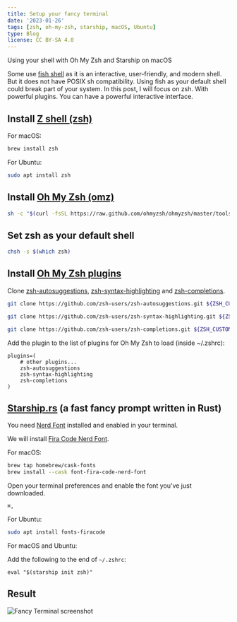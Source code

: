 ```yaml
---
title: Setup your fancy terminal
date: '2023-01-26'
tags: [zsh, oh-my-zsh, starship, macOS, Ubuntu]
type: Blog
license: CC BY-SA 4.0
---
```


Using your shell with Oh My Zsh and Starship on macOS

Some use [fish shell](https://fishshell.com/) as it is an interactive, user-friendly, and modern shell. But it does not have POSIX sh compatibility. Using fish as your default shell could break part of your system. In this post, I will focus on zsh. With powerful plugins. You can have a powerful interactive interface.

## Install [Z shell (zsh)](http://www.zsh.org/)

For macOS:

```bash
brew install zsh
```

For Ubuntu:

```bash
sudo apt install zsh
```

## Install [Oh My Zsh (omz)](https://ohmyz.sh/)

```bash
sh -c "$(curl -fsSL https://raw.github.com/ohmyzsh/ohmyzsh/master/tools/install.sh)"
```

## Set zsh as your default shell

```bash
chsh -s $(which zsh)
```

## Install [Oh My Zsh plugins](https://github.com/zsh-users)

Clone [zsh-autosuggestions](https://github.com/zsh-users/zsh-autosuggestions.git), [zsh-syntax-highlighting](https://github.com/zsh-users/zsh-syntax-highlighting.git) and [zsh-completions](https://github.com/zsh-users/zsh-completions.git).

```bash
git clone https://github.com/zsh-users/zsh-autosuggestions.git ${ZSH_CUSTOM:-~/.oh-my-zsh/custom}/plugins/zsh-autosuggestions

git clone https://github.com/zsh-users/zsh-syntax-highlighting.git ${ZSH_CUSTOM:-~/.oh-my-zsh/custom}/plugins/zsh-syntax-highlighting

git clone https://github.com/zsh-users/zsh-completions.git ${ZSH_CUSTOM:-~/.oh-my-zsh/custom}/plugins/zsh-completions
```

Add the plugin to the list of plugins for Oh My Zsh to load (inside ~/.zshrc):

```plaintext
plugins=( 
    # other plugins...
    zsh-autosuggestions
    zsh-syntax-highlighting
    zsh-completions
)
```

## [Starship.rs](http://Starship.rs) (a fast fancy prompt written in Rust)

You need [Nerd Font](https://www.nerdfonts.com/) installed and enabled in your terminal.

We will install [Fira Code Nerd Font](https://www.nerdfonts.com/font-downloads).

For macOS:

```bash
brew tap homebrew/cask-fonts
brew install --cask font-fira-code-nerd-font
```

Open your terminal preferences and enable the font you've just downloaded.

```plaintext
⌘,
```

For Ubuntu:

```bash
sudo apt install fonts-firacode
```

For macOS and Ubuntu:

Add the following to the end of `~/.zshrc`:

```plaintext
eval "$(starship init zsh)"
```

## Result

![Fancy Terminal screenshot](/static/images/Fancy-Terminal-screenshot.png)
